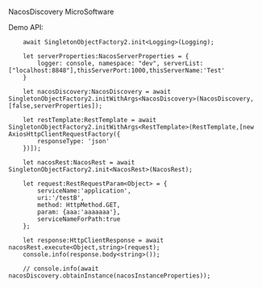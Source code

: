 

NacosDiscovery MicroSoftware

Demo API:

        await SingletonObjectFactory2.init<Logging>(Logging);

		let serverProperties:NacosServerProperties = {
			logger: console, namespace: "dev", serverList: ["localhost:8848"],thisServerPort:1000,thisServerName:'Test'
		}

		let nacosDiscovery:NacosDiscovery = await SingletonObjectFactory2.initWithArgs<NacosDiscovery>(NacosDiscovery,[false,serverProperties]);

		let restTemplate:RestTemplate = await SingletonObjectFactory2.initWithArgs<RestTemplate>(RestTemplate,[new AxiosHttpClientRequestFactory({
			responseType: 'json'
		})]);

		let nacosRest:NacosRest = await SingletonObjectFactory2.init<NacosRest>(NacosRest);

		let request:RestRequestParam<Object> = {
			serviceName:'application',
			uri:'/testB',
			method: HttpMethod.GET,
			param: {aaa:'aaaaaaa'},
			serviceNameForPath:true
		};

		let response:HttpClientResponse = await nacosRest.execute<Object,string>(request);
		console.info(response.body<string>());

		// console.info(await nacosDiscovery.obtainInstance(nacosInstanceProperties));